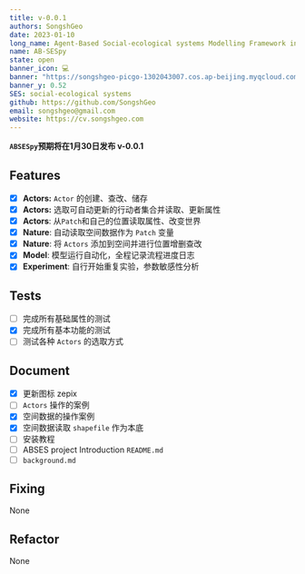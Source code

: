 ```yaml
---
title: v-0.0.1
authors: SongshGeo
date: 2023-01-10
long_name: Agent-Based Social-ecological systems Modelling Framework in Python
name: AB-SESpy
state: open
banner_icon: 💻
banner: "https://songshgeo-picgo-1302043007.cos.ap-beijing.myqcloud.com/uPic/abses_github_repo.svg"
banner_y: 0.52
SES: social-ecological systems
github: https://github.com/SongshGeo
email: songshgeo@gmail.com
website: https://cv.songshgeo.com
---
```


**`ABSESpy`预期将在1月30日发布 v-0.0.1**

## Features
- [x] **Actors:** `Actor` 的创建、查改、储存
- [x] **Actors:** 选取可自动更新的行动者集合并读取、更新属性
- [x] **Actors**: 从`Patch`和自己的位置读取属性、改变世界
- [x] **Nature**: 自动读取空间数据作为 `Patch` 变量
- [x] **Nature**: 将 `Actors` 添加到空间并进行位置增删查改
- [x] **Model**: 模型运行自动化，全程记录流程进度日志
- [x] **Experiment**: 自行开始重复实验，参数敏感性分析

## Tests
- [ ] 完成所有基础属性的测试
- [x] 完成所有基本功能的测试
- [ ] 测试各种 `Actors` 的选取方式

## Document
- [x] 更新图标 zepix
- [ ] `Actors` 操作的案例
- [x] 空间数据的操作案例
- [x] 空间数据读取 `shapefile` 作为本底
- [ ] 安装教程
- [ ] ABSES project Introduction `README.md`
- [ ] `background.md`

## Fixing
None

## Refactor
None
